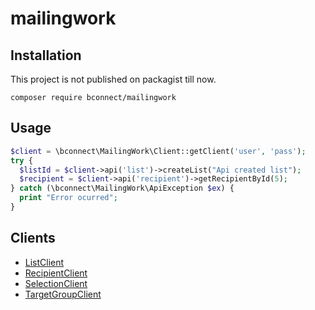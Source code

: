 # mailingwork



## Installation

This project is not published on packagist till now.
```
composer require bconnect/mailingwork
```

## Usage

```php
$client = \bconnect\MailingWork\Client::getClient('user', 'pass');
try {
  $listId = $client->api('list')->createList("Api created list");
  $recipient = $client->api('recipient')->getRecipientById(5);
} catch (\bconnect\MailingWork\ApiException $ex) {
  print "Error ocurred";
}
```

## Clients

* [ListClient](/doc/ListClient.md)
* [RecipientClient](/doc/RecipientClient.md)
* [SelectionClient](/doc/SelectionClient.md)
* [TargetGroupClient](/doc/TargetGroupClient.md)
